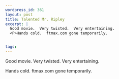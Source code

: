 ```yaml
--- 
wordpress_id: 361
layout: post
title: Talented Mr. Ripley
excerpt: |
  Good movie.  Very twisted.  Very entertaining.
  <P>Hands cold.  ftmax.com gone temporarily.


tags: 
---
```


Good movie.  Very twisted.  Very entertaining.
<P>Hands cold.  ftmax.com gone temporarily.
